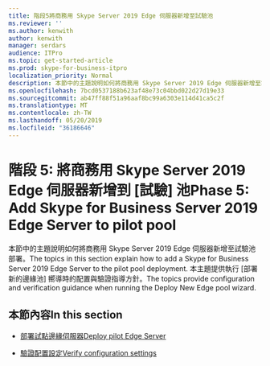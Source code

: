 ```yaml
---
title: 階段5將商務用 Skype Server 2019 Edge 伺服器新增至試驗池
ms.reviewer: ''
ms.author: kenwith
author: kenwith
manager: serdars
audience: ITPro
ms.topic: get-started-article
ms.prod: skype-for-business-itpro
localization_priority: Normal
description: 本節中的主題說明如何將商務用 Skype Server 2019 Edge 伺服器新增至試驗池部署。 本主題提供執行 [部署新的邊緣池] 嚮導時的配置與驗證指導方針。
ms.openlocfilehash: 7bcd0537188b623af48e73c04bbd022d27d19e33
ms.sourcegitcommit: ab47ff88f51a96aaf8bc99a6303e114d41ca5c2f
ms.translationtype: MT
ms.contentlocale: zh-TW
ms.lasthandoff: 05/20/2019
ms.locfileid: "36186646"
---
```

# <a name="phase-5-add-skype-for-business-server-2019-edge-server-to-pilot-pool"></a><span data-ttu-id="4a9a9-104">階段 5: 將商務用 Skype Server 2019 Edge 伺服器新增到 [試驗] 池</span><span class="sxs-lookup"><span data-stu-id="4a9a9-104">Phase 5: Add Skype for Business Server 2019 Edge Server to pilot pool</span></span>

<span data-ttu-id="4a9a9-105">本節中的主題說明如何將商務用 Skype Server 2019 Edge 伺服器新增至試驗池部署。</span><span class="sxs-lookup"><span data-stu-id="4a9a9-105">The topics in this section explain how to add a Skype for Business Server 2019 Edge Server to the pilot pool deployment.</span></span> <span data-ttu-id="4a9a9-106">本主題提供執行 [部署新的邊緣池] 嚮導時的配置與驗證指導方針。</span><span class="sxs-lookup"><span data-stu-id="4a9a9-106">The topics provide configuration and verification guidance when running the Deploy New Edge pool wizard.</span></span> 
  
## <a name="in-this-section"></a><span data-ttu-id="4a9a9-107">本節內容</span><span class="sxs-lookup"><span data-stu-id="4a9a9-107">In this section</span></span>

- [<span data-ttu-id="4a9a9-108">部署試點邊緣伺服器</span><span class="sxs-lookup"><span data-stu-id="4a9a9-108">Deploy pilot Edge Server</span></span>](deploy-pilot-edge-server.md)
    
- [<span data-ttu-id="4a9a9-109">驗證配置設定</span><span class="sxs-lookup"><span data-stu-id="4a9a9-109">Verify configuration settings</span></span>](verify-configuration-settings.md)
    

